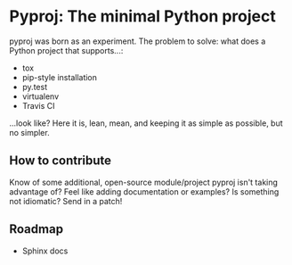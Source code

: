 # Pyproj: The minimal Python project

pyproj was born as an experiment. The problem to solve: what does a Python project that supports...:

* tox
* pip-style installation
* py.test
* virtualenv
* Travis CI

...look like? Here it is, lean, mean, and keeping it as simple as possible, but no simpler.

## How to contribute

Know of some additional, open-source module/project pyproj isn't taking advantage of? Feel like adding documentation or examples? Is something not idiomatic? Send in a patch!

## Roadmap

* Sphinx docs

